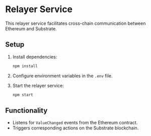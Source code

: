 # Relayer Service

This relayer service facilitates cross-chain communication between Ethereum and Substrate.

## Setup

1. Install dependencies:

    ```bash
    npm install
    ```

2. Configure environment variables in the `.env` file.

3. Start the relayer service:

    ```bash
    npm start
    ```

## Functionality

- Listens for `ValueChanged` events from the Ethereum contract.
- Triggers corresponding actions on the Substrate blockchain.

